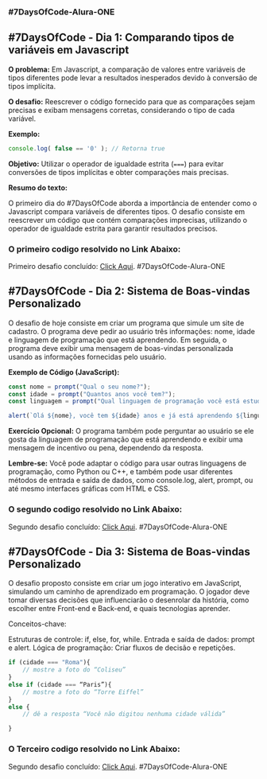 ### #7DaysOfCode-Alura-ONE


## #7DaysOfCode - Dia 1: Comparando tipos de variáveis em Javascript

**O problema:** Em Javascript, a comparação de valores entre variáveis de tipos diferentes pode levar a resultados inesperados devido à conversão de tipos implícita.

**O desafio:** Reescrever o código fornecido para que as comparações sejam precisas e exibam mensagens corretas, considerando o tipo de cada variável.

**Exemplo:** 

```javascript
console.log( false == '0' ); // Retorna true
```

**Objetivo:** Utilizar o operador de igualdade estrita (`===`) para evitar conversões de tipos implícitas e obter comparações mais precisas.

**Resumo do texto:**

O primeiro dia do #7DaysOfCode aborda a importância de entender como o Javascript compara variáveis de diferentes tipos. O desafio consiste em reescrever um código que contém comparações imprecisas, utilizando o operador de igualdade estrita para garantir resultados precisos. 

### O primeiro codigo resolvido no Link Abaixo:

Primeiro desafio concluído: [Click Aqui](https://github.com/LucasASouzak/7DaysOfCode-Alura-ONE/blob/c1b3596490b0fd4f435332ab21768aaa36511b7f/7DiasDesafioUM.html). #7DaysOfCode-Alura-ONE

## #7DaysOfCode - Dia 2: Sistema de Boas-vindas Personalizado

O desafio de hoje consiste em criar um programa que simule um site de cadastro. O programa deve pedir ao usuário três informações: nome, idade e linguagem de programação que está aprendendo. Em seguida, o programa deve exibir uma mensagem de boas-vindas personalizada usando as informações fornecidas pelo usuário. 

**Exemplo de Código (JavaScript):**

```javascript
const nome = prompt("Qual o seu nome?");
const idade = prompt("Quantos anos você tem?");
const linguagem = prompt("Qual linguagem de programação você está estudando?");

alert(`Olá ${nome}, você tem ${idade} anos e já está aprendendo ${linguagem}!`);
```

**Exercício Opcional:** O programa também pode perguntar ao usuário se ele gosta da linguagem de programação que está aprendendo e exibir uma mensagem de incentivo ou pena, dependendo da resposta. 

**Lembre-se:** Você pode adaptar o código para usar outras linguagens de programação, como Python ou C++, e também pode usar diferentes métodos de entrada e saída de dados, como console.log, alert, prompt, ou até mesmo interfaces gráficas com HTML e CSS. 

### O segundo codigo resolvido no Link Abaixo:
Segundo desafio concluído: [Click Aqui](https://github.com/LucasASouzak/7DaysOfCode-Alura-ONE/blob/main/7DiasDesafioDOIS.html). #7DaysOfCode-Alura-ONE


## #7DaysOfCode - Dia 3: Sistema de Boas-vindas Personalizado

O desafio proposto consiste em criar um jogo interativo em JavaScript, simulando um caminho de aprendizado em programação. O jogador deve tomar diversas decisões que influenciarão o desenrolar da história, como escolher entre Front-end e Back-end, e quais tecnologias aprender.

Conceitos-chave:

Estruturas de controle: if, else, for, while.
Entrada e saída de dados: prompt e alert.
Lógica de programação: Criar fluxos de decisão e repetições.

```JavaScript
if (cidade === "Roma"){
    // mostre a foto do “Coliseu”
}
else if (cidade === “Paris”){
    // mostre a foto do “Torre Eiffel”
}
else {
    // dê a resposta “Você não digitou nenhuma cidade válida”   

}
```

### O Terceiro codigo resolvido no Link Abaixo:
Segundo desafio concluído: [Click Aqui](https://github.com/LucasASouzak/7DaysOfCode-Alura-ONE/blob/main/7DiasDesafioDOIS.html). #7DaysOfCode-Alura-ONE